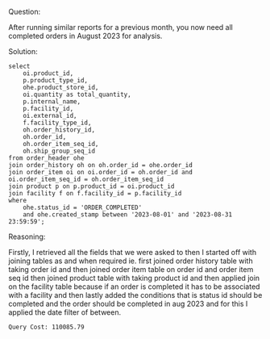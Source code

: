 Question:

After running similar reports for a previous month, you now need all completed orders in August 2023 for analysis.

Solution:

```
select
    oi.product_id,
    p.product_type_id,
    ohe.product_store_id,
    oi.quantity as total_quantity,
    p.internal_name,
    p.facility_id,
    oi.external_id,
    f.facility_type_id,
    oh.order_history_id,
    oh.order_id,
    oh.order_item_seq_id,
    oh.ship_group_seq_id
from order_header ohe
join order_history oh on oh.order_id = ohe.order_id
join order_item oi on oi.order_id = oh.order_id and oi.order_item_seq_id = oh.order_item_seq_id 
join product p on p.product_id = oi.product_id
join facility f on f.facility_id = p.facility_id
where
    ohe.status_id = 'ORDER_COMPLETED' 
    and ohe.created_stamp between '2023-08-01' and '2023-08-31 23:59:59';
```

Reasoning:

Firstly, I retrieved all the fields that we were asked to then I started off with joining tables as and when required ie. first joined order history table with taking order id and 
then joined order item table on order id and order item seq id then joined product table with taking product id and then applied join on the facility table because if an order is completed it has to be associated with a facility and then lastly added the conditions that is status id should be completed and the order should be completed in aug 2023 and for this
I applied the date filter of between.

```
Query Cost: 110085.79
```
